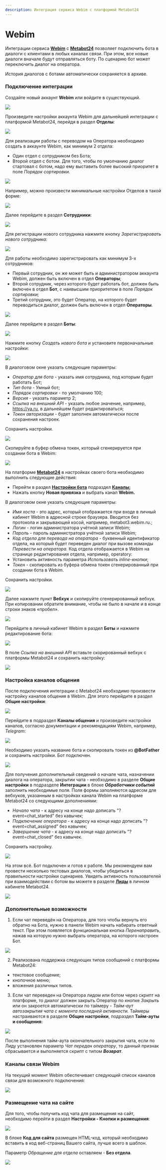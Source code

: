 ```yaml
---
description: Интеграция сервиса Webim с платформой Metabot24
---
```


# Webim

Интеграции сервиса [**Webim**](https://webim.ru/) с [**Metabot24**](https://app.metabot24.com) позволяет подключить бота в диалоги с клиентами в любых каналах связи. При этом, все новые диалоги вначале будут отправляться боту. По сценарию бот может переключить диалог на оператора.

История диалогов с ботами автоматически сохраняется в архиве.

### Подключение интеграции

Создайте новый аккаунт **Webim** или войдите в существующий.

![](../.gitbook/assets/izobrazhenie%20%28378%29.png)

Произведите настройки аккаунта Webim для дальнейшей интеграции с платформой Metabot24, перейдя в раздел **Отделы**:

![](../.gitbook/assets/izobrazhenie%20%28119%29.png)

Для реализации работы с переводом на Оператора необходимо создать в аккаунте Webim, как минимум 2 отдела: 

* Один отдел с сотрудником без Бота;
* Второй отдел с ботом. Для того, чтобы по умолчанию диалог стартовал с ботом, надо ему выставить более высокий приоритет в поле _Порядок сортировки_.

![](../.gitbook/assets/izobrazhenie%20%28376%29.png)

Например, можно произвести минимальные настройки Отделов в такой форме:

![](../.gitbook/assets/izobrazhenie%20%28267%29.png)

Далее перейдите в раздел **Сотрудники**:

![](../.gitbook/assets/izobrazhenie%20%28132%29.png)

Для регистрации нового сотрудника нажмите кнопку _Зарегистрировать нового сотрудника_:

![](../.gitbook/assets/izobrazhenie%20%28324%29.png)

Для работы необходимо зарегистрировать как минимум 3-х сотрудников:

* Первый сотрудник, он же может быть и администратором аккаунта Webim, должен быть включен в отдел **Операторы**;
* Второй сотрудник, через которого будет работать бот, должен быть включен в отдел **Бот**, с наивысшим приоритетом в поле _Порядок сортировки;_
* Третий сотрудник, это будет Оператор, на которого будет переводиться диалог, должен быть включен в отдел **Операторы**.

![](../.gitbook/assets/izobrazhenie%20%2851%29.png)

Далее перейдите в раздел **Боты**:

![](../.gitbook/assets/izobrazhenie%20%28131%29.png)

Нажмите кнопку _Создать нового бота_ и установите первоначальные настройки:

![](../.gitbook/assets/izobrazhenie%20%28285%29.png)

В диалоговом окне указать следующие параметры:

* _Оператор для бота_ - указать имя сотрудника, под которым будет работать Бот;
* _Тип бота_ - Умный бот;
* _Порядок сортировки_ - по умолчанию 100;
* _Версия_ - указать параметр 2;
* _Ссылка на внешний API_ - указать любое значение, например, https://ya.ru, в дальнейшем будет редактироваться;
* _Токен авторизации_ - будет заполнен автоматически после сохранения настроек.

Сохранить настройки.

![](../.gitbook/assets/izobrazhenie%20%2847%29.png)

Скопируйте в буфер обмена токен, который сгенерируется при создании бота в Webim:

![](../.gitbook/assets/izobrazhenie%20%2845%29.png)

На платформе [**Metabot24**](https://app.metabot24.com) в настройках своего бота необходимо выполнить следующие действия:

* Перейти в раздел [**Настройки бота**](https://app.metabot24.com/bot-channel#) подраздел [**Каналы**](https://metarex.gitbook.io/metabot24/panel-upravleniya-botom/kanaly)**;**
* Нажать кнопку **Новая привязка** и выбрать канал **Webim.**

В диалоговом окне указать следующие параметры: 

* _Имя хоста_ - это адрес, который отображается при входе в личный кабинет Webim в адресной строке браузера. Вводится без протокола и закрывающей косой, например, metabot3.webim.ru.;
* _Логин_ - логин администратора учётной записи Webim;
* _Пароль_ - пароль администратора учётной записи Webim;
* _Код отдела для перевода на оператора_ - буквенный идентификатор отдела, на который будет переведен диалог при вызове команды _Перевести на оператора._ Код отдела отображается в Webim на странице редактирования отдела, например, operatory:
* Установить активность параметра _Использовать inline-кнопки_;
* _Токен_ - скопировать из буфера обмена токен сгенерированный при создании бота в Webim.

Сохранить настройки.

![](../.gitbook/assets/izobrazhenie%20%2867%29.png)

Далее нажмите пункт **Вебхук** и скопируйте сгенерированный вебхук. При копировании обратите внимание, чтобы не было в начале и в конце строки знаков «пробел».

![](../.gitbook/assets/izobrazhenie%20%2832%29.png)

Перейдите в личный кабинет Webim в раздел **Боты** и нажмите редактирование бота:

![](../.gitbook/assets/izobrazhenie%20%28236%29.png)

В поле _Ссылка на внешний API_ вставьте скорированный вебхук с платформы Metabot24 и сохранить настройку:

![](../.gitbook/assets/izobrazhenie%20%28242%29.png)

### Настройка каналов общения

После подключения интеграции с Metabot24 необходимо произвести настройку каналов общения в Webim. Для этого перейдите в раздел **Общие настройки**:

![](../.gitbook/assets/izobrazhenie%20%28384%29.png)

Перейдите в подраздел **Каналы общения** и произведите настройки каналов, согласно документации и рекомендациям Webim, например, _Telegram_:

![](../.gitbook/assets/izobrazhenie%20%28291%29.png)

Необходимо указать название бота и скопировать токен из **@BotFather** и сохранить настройки. Бот подключен.

![](../.gitbook/assets/izobrazhenie%20%28284%29.png)

Для получения дополнительный сведений о начале чата, назначении диалога на оператора, закрытии чата - необходимо в разделе **Общие настройки** в подразделе **Интеграции** в блоке _**Обработчики событий**_ заполнить необходимые поля. Поля формы заполняются адресом для вебхуков, указанным в настройках канала Webim на платформе Metabot24 со следующими дополнениями:

* _Начало чата_ - к адресу на конце надо дописать "?event=chat\_started" без кавычек; 
* _Подключение оператора_ - к адресу на конце надо дописать "?event=chat\_assigned" без кавычек;
* _Завершение чата_ - к адресу на конце надо дописать "?event=chat\_closed" без кавычек.

Сохранить настройку.

![](../.gitbook/assets/izobrazhenie%20%28332%29.png)

На этом всё. Бот подключен и готов к работе. Мы рекомендуем вам провести несколько тестовых диалогов, чтобы убедиться в правильности настройки сценариев. Увидеть активность пользователей при взаимодействии с ботом вы можете в разделе [**Лиды**](https://app.metabot24.com/lead) в личном кабинете Metabot24.

![](../.gitbook/assets/izobrazhenie%20%28143%29.png)

### Дополнительные возможности

1. Если чат переведён на Оператора, для того чтобы вернуть его обратно на Бота, нужно в панели Webim начать набирать ответный текст. При этом появляется функциональная кнопка _Перенаправить_, нажав на которую нужно выбрать оператора, на которого настроен Бот. 

![](../.gitbook/assets/izobrazhenie%20%2834%29.png)

2. Реализована поддержка следующих типов сообщений с платформы Metabot24:

* текстовое сообщение;
* кнопочное меню;
* вложения различных типов.

3. Если чат переведен на Оператора лидом или ботом через скрипт на платформе, то диалог должен закрыть Оператор по кнопке _Закрыть_ или он закроется автоматически по таймеру - _Тайм-аут автозакрытия чата с момента последней активности._ Таймеры настраиваются в разделе **Общие настройки**, подраздел **Тайм-ауты и сообщения:**

![](../.gitbook/assets/izobrazhenie%20%2883%29.png)

После выполнения тайм-аута окончательного закрытия чата, если по Лиду установлен параметр _Чат передан оператору_, то данный признак сбрасывается и выполняется скрипт с типом _**Возврат**_.

### Каналы связи Webim

На текущий момент Webim обеспечивает следующий список каналов связи для возможного подключения:

![](../.gitbook/assets/izobrazhenie%20%28302%29.png)

### Размещение чата на сайте

Для того, чтобы получить код чата для размещения на сайт, необходимо перейти в раздел **Настройки - Кнопки и размещения**:

![](../.gitbook/assets/izobrazhenie%20%28122%29.png)

В блоке **Код для сайта** размещен HTML-код, который необходимо вставить в код веб-страниц Вашего сайта, лучше всего в шаблон.

Параметр _Обращение для отдела_ оставляем - **Без отдела**.

![](../.gitbook/assets/izobrazhenie%20%28334%29.png)

